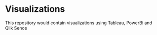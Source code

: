 # Visualizations

This repository would contain visualizations using Tableau, PowerBi and Qlik Sence
